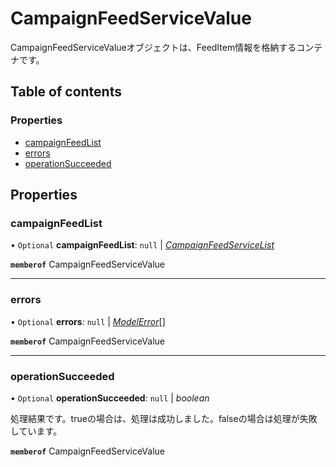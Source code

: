 # CampaignFeedServiceValue


<div lang=\"ja\">CampaignFeedServiceValueオブジェクトは、FeedItem情報を格納するコンテナです。</div> 

## Table of contents

### Properties

- [campaignFeedList](campaignfeedservicevalue.md#campaignfeedlist)
- [errors](campaignfeedservicevalue.md#errors)
- [operationSucceeded](campaignfeedservicevalue.md#operationsucceeded)

## Properties

### campaignFeedList

• `Optional` **campaignFeedList**: ``null`` \| [*CampaignFeedServiceList*](campaignfeedservicelist.md)

**`memberof`** CampaignFeedServiceValue

___

### errors

• `Optional` **errors**: ``null`` \| [*ModelError*](modelerror.md)[]

**`memberof`** CampaignFeedServiceValue

___

### operationSucceeded

• `Optional` **operationSucceeded**: ``null`` \| *boolean*

<div lang=\"ja\">処理結果です。trueの場合は、処理は成功しました。falseの場合は処理が失敗しています。</div> 

**`memberof`** CampaignFeedServiceValue
